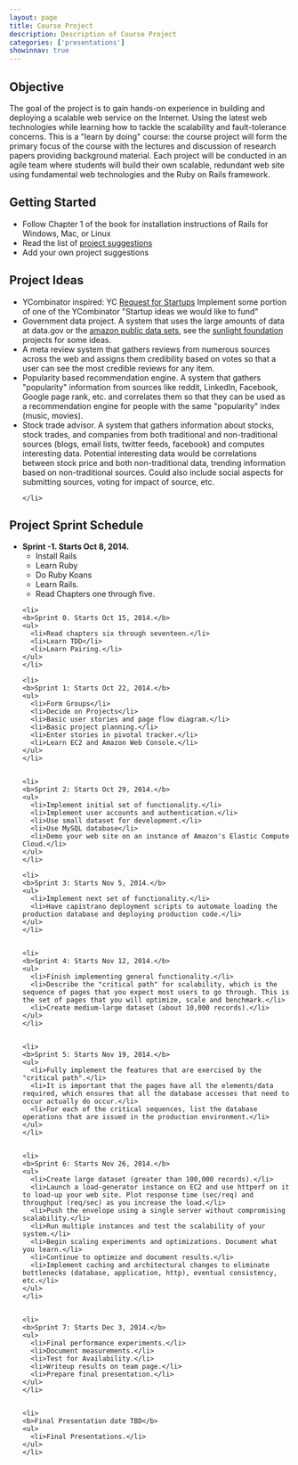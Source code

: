 ```yaml
---
layout: page
title: Course Project
description: Description of Course Project
categories: ['presentations']
showinnav: true
---
```

<div class="content">
  <h2>Objective</h2>

  <p>
  The goal of the project is to gain hands-on experience in building and
  deploying a scalable web service on the Internet.  Using the latest web
  technologies while learning how to tackle the scalability and
  fault-tolerance concerns. This is a "learn by doing" course: the course
  project will form the primary focus of the course with the lectures and
  discussion of research papers providing background material. Each project
  will be conducted in an agile team where students will build their own
  scalable, redundant web site using fundamental web technologies and the
  Ruby on Rails framework.  
  </p>


  <h2>Getting Started</h2>

  <ul>
    <li>Follow Chapter 1 of the book for installation instructions of Rails
    for Windows, Mac, or Linux</li>
    <li>Read the list of <a href="#project_ideas">project suggestions</a></li>
    <li>Add your own project suggestions</li>
  </ul>

  <a id="project_ideas"></a>
  <h2> Project Ideas </h2>
  <ul>
    <li> YCombinator inspired: YC <a href="http://www.ycombinator.com/rfs/">Request for Startups</a> Implement some portion of one of the YCombinator "Startup ideas we would like to fund" </li>
    <li> 
    Government data project. A system that uses the large amounts of
    data at <a hgref="http://data.gov">data.gov</a> or the <a href="http://aws.amazon.com/publicdatasets/">amazon public data sets</a>, see the <a href="http://sunlightfoundation.com/projects/">sunlight
      foundation</a> projects for some ideas.
    </li>
    <li>
    A meta review system that gathers reviews from numerous sources across
    the web and assigns them credibility based on votes so that a user can
    see the most credible reviews for any item.
    </li>
    <li>
    Popularity based recommendation engine. A system that gathers
    "popularity" information from sources like reddit, LinkedIn, Facebook,
    Google page rank, etc. and correlates them so that they can be used as a
    recommendation engine for people with the same "popularity" index
    (music, movies).
    </li>
    <li>
    Stock trade advisor. A system that gathers information about stocks,
    stock trades, and companies from both traditional and non-traditional
    sources (blogs, email lists, twitter feeds, facebook) and computes
    interesting data. Potential interesting data would be correlations
    between stock price and both non-traditional data, trending information
    based on non-traditional sources. Could also include social aspects for
    submitting sources, voting for impact of source, etc.

    </li>
  </ul>

  <h2> Project Sprint Schedule </h2>

  <ul>
    <li>
    <b>Sprint -1. Starts Oct 8, 2014.</b>
    <ul>
      <li>Install Rails</li>
      <li>Learn Ruby</li>
      <li>Do Ruby Koans</li>
      <li>Learn Rails.</li>
      <li>Read Chapters one through five.</li>
    </ul>
    </li>

    <li>
    <b>Sprint 0. Starts Oct 15, 2014.</b>
    <ul>
      <li>Read chapters six through seventeen.</li>
      <li>Learn TDD</li>
      <li>Learn Pairing.</li>
    </ul>
    </li>

    <li>
    <b>Sprint 1: Starts Oct 22, 2014.</b>
    <ul>
      <li>Form Groups</li>
      <li>Decide on Projects</li>
      <li>Basic user stories and page flow diagram.</li>
      <li>Basic project planning.</li>
      <li>Enter stories in pivotal tracker.</li>
      <li>Learn EC2 and Amazon Web Console.</li>
    </ul>
    </li>


    <li>
    <b>Sprint 2: Starts Oct 29, 2014.</b>
    <ul>
      <li>Implement initial set of functionality.</li>
      <li>Implement user accounts and authentication.</li>
      <li>Use small dataset for development.</li>
      <li>Use MySQL database</li>
      <li>Demo your web site on an instance of Amazon's Elastic Compute Cloud.</li>
    </ul>
    </li>

    <li>
    <b>Sprint 3: Starts Nov 5, 2014.</b>
    <ul>
      <li>Implement next set of functionality.</li>
      <li>Have capistrano deployment scripts to automate loading the production database and deploying production code.</li>
    </ul>
    </li>


    <li>
    <b>Sprint 4: Starts Nov 12, 2014.</b>
    <ul>
      <li>Finish implementing general functionality.</li>
      <li>Describe the "critical path" for scalability, which is the sequence of pages that you expect most users to go through. This is the set of pages that you will optimize, scale and benchmark.</li>
      <li>Create medium-large dataset (about 10,000 records).</li>
    </ul>
    </li>


    <li>
    <b>Sprint 5: Starts Nov 19, 2014.</b>
    <ul>
      <li>Fully implement the features that are exercised by the "critical path".</li>
      <li>It is important that the pages have all the elements/data required, which ensures that all the database accesses that need to occur actually do occur.</li>
      <li>For each of the critical sequences, list the database operations that are issued in the production environment.</li>
    </ul>
    </li>


    <li>
    <b>Sprint 6: Starts Nov 26, 2014.</b>
    <ul>
      <li>Create large dataset (greater than 100,000 records).</li> 
      <li>Launch a load-generator instance on EC2 and use httperf on it to load-up your web site. Plot response time (sec/req) and throughput (req/sec) as you increase the load.</li>
      <li>Push the envelope using a single server without compromising scalability.</li>
      <li>Run multiple instances and test the scalability of your system.</li>
      <li>Begin scaling experiments and optimizations. Document what you learn.</li>
      <li>Continue to optimize and document results.</li>
      <li>Implement caching and architectural changes to eliminate bottlenecks (database, application, http), eventual consistency, etc.</li>
    </ul>
    </li>


    <li>
    <b>Sprint 7: Starts Dec 3, 2014.</b>
    <ul>
      <li>Final performance experiments.</li>
      <li>Document measurements.</li>
      <li>Test for Availability.</li>
      <li>Writeup results on team page.</li>
      <li>Prepare final presentation.</li>
    </ul>
    </li>


    <li>
    <b>Final Presentation date TBD</b>
    <ul>
      <li>Final Presentations.</li>
    </ul>
    </li>


  </ul>
</div>
